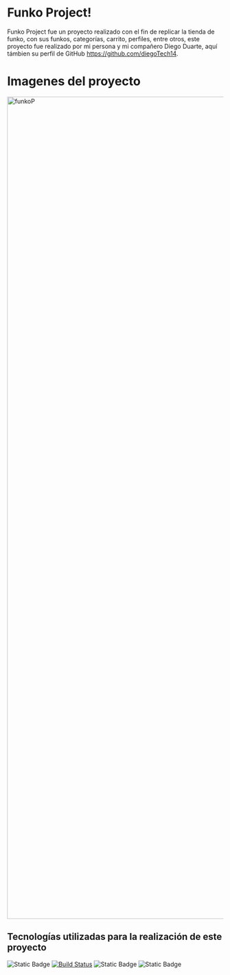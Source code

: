# Funko Project!

Funko Project fue un proyecto realizado con el fin de replicar la tienda de funko, con sus funkos, categorías, carrito, perfiles, entre otros, este proyecto fue realizado por mi persona y mi compañero Diego Duarte, aquí támbien su perfil de GitHub https://github.com/diegoTech14.

# Imagenes del proyecto

<img width="1916" alt="funkoP" src="https://github.com/QuiqueCode/funkoProject/assets/149546547/3f9ab2d1-5feb-463a-a3a8-29c995fbd0bb">


## Tecnologías utilizadas para la realización de este proyecto

![Static Badge](https://img.shields.io/badge/https%3A%2F%2Fimg.shields.io%2Fbadge%2F%3AbadgeContent%3Fstyle%3Dfor-Laravel-badge%26logo%3Dlaravel%26logoColor%3D%2523FF2D20%26label%3D%2520%26labelColor%3Dblack%26color%3D%2523FF2D20%26cacheSeconds%3D3600?style=for-the-badge&logo=laravel&logoColor=white&label=%20&labelColor=black&color=%23FF2D20&cacheSeconds=3600) 
[![Build Status](https://img.shields.io/badge/build-MySQL-4479A1?style=for-the-badge&logo=MySQL&logoColor=white&label=%20&labelColor=black&color=4479A1&cacheSeconds=3600)](https://img.shields.io/badge/build-MySQL-4479A1?style=for-the-badge&logo=MySQL&logoColor=white&label=%20&labelColor=black&color=4479A1&cacheSeconds=3600) 
![Static Badge](https://img.shields.io/badge/https%3A%2F%2Fimg.shields.io%2Fbadge%2F%3AbadgeContent%3Fstyle%3Dfor-PHP-badge%26logo%3Dlaravel%26logoColor%3D%2523FF2D20%26label%3D%2520%26labelColor%3Dblack%26color%3D%2523FF2D20%26cacheSeconds%3D3600?style=for-the-badge&logo=php&logoColor=white&label=%20&labelColor=black&color=%23777BB4&cacheSeconds=3600) 
 ![Static Badge](https://img.shields.io/badge/https%3A%2F%2Fimg.shields.io%2Fbadge%2F%3AbadgeContent%3Fstyle%3Dfor-TypeScript-badge%26logo%3Dlaravel%26logoColor%3D%2523FF2D20%26label%3D%2520%26labelColor%3Dblack%26color%3D%2523FF2D20%26cacheSeconds%3D3600?style=for-the-badge&logo=typescript&logoColor=white&label=%20&labelColor=black&color=%233178C6&cacheSeconds=3600)

